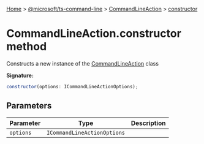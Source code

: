 [Home](./index) &gt; [@microsoft/ts-command-line](ts-command-line.md) &gt; [CommandLineAction](ts-command-line.commandlineaction.md) &gt; [constructor](ts-command-line.commandlineaction.constructor.md)

# CommandLineAction.constructor method

Constructs a new instance of the [CommandLineAction](ts-command-line.commandlineaction.md) class

**Signature:**
```javascript
constructor(options: ICommandLineActionOptions);
```

## Parameters

|  Parameter | Type | Description |
|  --- | --- | --- |
|  `options` | `ICommandLineActionOptions` |  |

